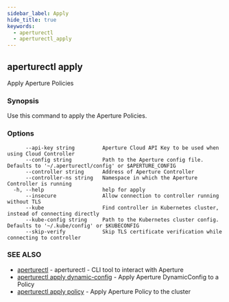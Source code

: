 ```yaml
---
sidebar_label: Apply
hide_title: true
keywords:
  - aperturectl
  - aperturectl_apply
---
```


<!-- markdownlint-disable -->

## aperturectl apply

Apply Aperture Policies

### Synopsis

Use this command to apply the Aperture Policies.

### Options

```
      --api-key string         Aperture Cloud API Key to be used when using Cloud Controller
      --config string          Path to the Aperture config file. Defaults to '~/.aperturectl/config' or $APERTURE_CONFIG
      --controller string      Address of Aperture Controller
      --controller-ns string   Namespace in which the Aperture Controller is running
  -h, --help                   help for apply
      --insecure               Allow connection to controller running without TLS
      --kube                   Find controller in Kubernetes cluster, instead of connecting directly
      --kube-config string     Path to the Kubernetes cluster config. Defaults to '~/.kube/config' or $KUBECONFIG
      --skip-verify            Skip TLS certificate verification while connecting to controller
```

### SEE ALSO

- [aperturectl](/reference/aperturectl/aperturectl.md) - aperturectl - CLI tool to interact with Aperture
- [aperturectl apply dynamic-config](/reference/aperturectl/apply/dynamic-config/dynamic-config.md) - Apply Aperture DynamicConfig to a Policy
- [aperturectl apply policy](/reference/aperturectl/apply/policy/policy.md) - Apply Aperture Policy to the cluster
